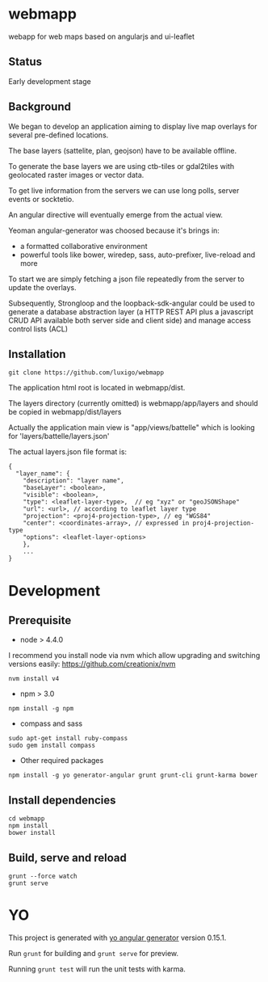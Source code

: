 # webmapp
webapp for web maps based on angularjs and ui-leaflet

## Status
Early development stage

## Background
We began to develop an application aiming to display live map overlays for several pre-defined locations.

The base layers (sattelite, plan, geojson) have to be available offline.

To generate the base layers we are using ctb-tiles or gdal2tiles with geolocated raster images or vector data.

To get live information from the servers we can use long polls, server events or socktetio.

An angular directive will eventually emerge from the actual view.

Yeoman angular-generator was choosed because it's brings in:
- a formatted collaborative environment
- powerful tools like bower, wiredep, sass, auto-prefixer, live-reload and more

To start we are simply fetching a json file repeatedly from the server to update the overlays. 

Subsequently, Strongloop and the loopback-sdk-angular could be used to generate a database abstraction layer (a HTTP REST API plus a javascript CRUD API available both server side and client side) and manage access control lists (ACL) 

## Installation
```
git clone https://github.com/luxigo/webmapp
```

The application html root is located in webmapp/dist.

The layers directory (currently omitted) is webmapp/app/layers and should be copied in webmapp/dist/layers

Actually the application main view is "app/views/battelle" which is looking for 'layers/battelle/layers.json'

The actual layers.json file format is:
```
{ 
  "layer_name": {
    "description": "layer name",
    "baseLayer": <boolean>,
    "visible": <boolean>,
    "type": <leaflet-layer-type>,  // eg "xyz" or "geoJSONShape"
    "url": <url>, // according to leaflet layer type
    "projection": <proj4-projection-type>, // eg "WGS84"
    "center": <coordinates-array>, // expressed in proj4-projection-type
    "options": <leaflet-layer-options>
    },
    ...
}
```
  
  
# Development

## Prerequisite

* node > 4.4.0

I recommend you install node via nvm which allow upgrading and switching versions easily:
  https://github.com/creationix/nvm
```
nvm install v4
```

* npm > 3.0
```
npm install -g npm
```

* compass and sass
``` 
sudo apt-get install ruby-compass 
sudo gem install compass
```

* Other required packages
```
npm install -g yo generator-angular grunt grunt-cli grunt-karma bower
```

## Install dependencies
```
cd webmapp
npm install
bower install
```

## Build, serve and reload
```
grunt --force watch
grunt serve
```

# YO

This project is generated with [yo angular generator](https://github.com/yeoman/generator-angular)
version 0.15.1.

Run `grunt` for building and `grunt serve` for preview.

Running `grunt test` will run the unit tests with karma.
